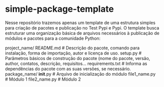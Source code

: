 # simple-package-template

Nesse repositório trazemos apenas um template de uma estrutura simples para criação de pacotes e publicação no Test Pypi e Pypi.
O template busca estruturar uma organização básica de arquivos necessários à publicação de módulos e pacotes para a comunidade Python:

project_name/
    README.md          # Descrição do pacote, comando para instalação, forma de importação, autor e licença de uso. 
    setup.py           # Parâmetros básicos de construção do pacote (nome do pacote, versão, author, contatos, descrição, requisitos...
    requirements.txt   # Informa as dependências do pacote com as suas versões, se necessário.
    package_name/
        __init__.py    # Arquivo de inicialização do módulo
        file1_name.py  # Módulo 1
        file2_name.py  # Módulo 2
